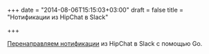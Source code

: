 +++
date = "2014-08-06T15:15:03+03:00"
draft = false
title = "Нотификации из HipChat в Slack"

+++

<p><a href="https://github.com/agerlic/hipchat-notifications-to-slack">Перенаправляем нотификации</a> из HipChat в Slack с помощью Go.</p>

